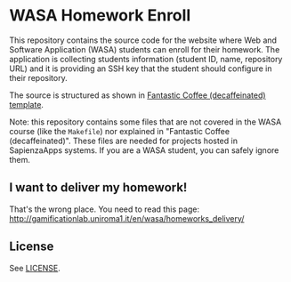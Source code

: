 # WASA Homework Enroll

This repository contains the source code for the website where Web and Software Application (WASA) students can enroll
for their homework.
The application is collecting students information (student ID, name, repository URL) and it is providing an SSH key
that the student should configure in their repository.

The source is structured as shown in [Fantastic Coffee (decaffeinated) template](https://gitlab.com/sapienzaapps/fantastic-coffee-decaffeinated).

Note: this repository contains some files that are not covered in the WASA course (like the `Makefile`) nor explained in
"Fantastic Coffee (decaffeinated)".
These files are needed for projects hosted in SapienzaApps systems. If you are a WASA student, you can safely ignore
them.

## I want to deliver my homework!

That's the wrong place. You need to read this page: <http://gamificationlab.uniroma1.it/en/wasa/homeworks_delivery/>

## License

See [LICENSE](LICENSE).
